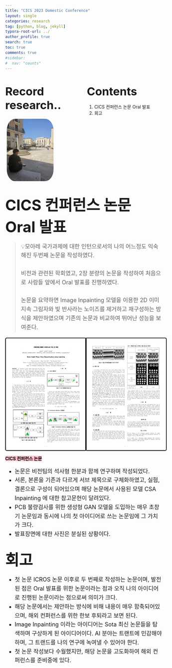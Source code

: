 ```yaml
---
title: "CICS 2023 Domestic Conference"
layout: single
categories: research
tag: [python, blog, jekyll]
typora-root-url: ../
author_profile: true
search: true
toc: true
comments: true
#sidebar:
#  nav: "counts"
---
```


<style>
@media (max-width: 768px) {
  /* Flex 컨테이너의 이미지가 부모 크기에 맞게 조정 */
  div[style*="display: flex;"] img {
    width: 100%;
    height: auto;
  }

  /* Flex 컨테이너의 영상이 부모 크기에 맞게 조정 */
  div[style*="display: flex;"] video {
    width: 100%;
    height: auto;
  }

  /* Grid 이미지는 이미 반응형으로 설정되어 있으므로 추가 수정 불필요 */
  img[style*="width: 415px;"] {
    width: 100%;
    height: auto;
  }

  /* 영상도 화면 크기에 맞게 조정 */
  video {
    max-width: 100%;
    height: auto;
    display: block; /* 중앙 정렬 문제 방지 */
  }
}
</style>

<div style="display: flex; justify-content: space-between; align-items: flex-start;">

  <div style="width: 48%;">
    <h2><span style="font-size: 36px; font-weight: bold;">Record research..</span></h2>
    <img src="/images/2023-09-26-first/연구일지1/고민중.jpg" alt="CANVAS" style="border-radius: 20%; width: 150px; padding: 5px;">
  </div>

  <div style="width: 48%;">
    <h2><span style="font-size: 36px; font-weight: bold;">Contents</span></h2>
    <ol>
      <li>CICS 컨퍼런스 논문 Oral 발표</li>
      <li>회고</li>
    </ol>
  </div>

</div>

## <span style="font-size: 48px; font-weight: bold;">CICS 컨퍼런스 논문 Oral 발표</span>

<div style="font-size: 18px; line-height: 1.6;">
  <blockquote>
    💡모아레 국가과제에 대한 인턴으로서의 나의 어느정도 익숙해진 두번째 논문을 작성하였다.
    <br><br>
    비전과 관련된 학회였고, 2장 분량의 논문을 작성하여 처음으로 사람들 앞에서 Oral 발표를 진행하였다.
    <br><br>
    논문을 요약하면 Image Inpainting 모델을 이용한 2D 이미지속 그림자와 빛 반사라는 노이즈를 제거하고 재구성하는 방식을 제안하였으며 기존의 논문과 비교하여 뛰어난 성능을 보여준다.
  </blockquote>
</div>

<div style="display: grid; grid-template-columns: repeat(2, 1fr); gap: 10px;">
  <img src="/images/CICS학술대회(인페인팅을 활용한 모아레 높이 위상 값 복원)_page-0001.jpg" alt="운동" style="border: 2px solid #000; border-radius: 5px; padding: 5px; width: 100%; height: auto;">
  <img src="/images/CICS학술대회(인페인팅을 활용한 모아레 높이 위상 값 복원)_page-0002.jpg" alt="운동" style="border: 2px solid #000; border-radius: 5px; padding: 5px; width: 100%; height: auto;">
</div>

<span style="background-color: pink; color: black; font-weight: bold;">CICS 컨퍼런스 논문</span>

<div style="font-size: 18px; line-height: 1.6;">

  <ul>
    <li>논문은 비전팀의 석사형 한분과 함께 연구하며 작성되었다.</li>
    <li>서론, 본론을 기존과 다르게 서브 제목으로 구체화하였고, 실험, 결론으로 구성이 되어있으며 해당 논문에서 사용된 모델 CSA Inpainting 에 대한 참고문헌이 달려있다.</li>
    <li>PCB 불량검사를 위한 생성형 GAN 모델을 도입하는 매우 초창기 논문임과 동시에 나의 첫 아이디어로 쓰는 논문임에 그 가치가 크다.</li>
    <li>발표장면에 대한 사진은 분실된 상황이다.</li>
  </ul>

</div>

## <span style="font-size: 48px; font-weight: bold;">회고</span>

<div style="font-size: 18px; line-height: 1.6;">

  <ul>
    <li>첫 논문 ICROS 논문 이후로 두 번째로 작성하는 논문이며, 발전된 점은 Oral 발표를 위한 논문이라는 점과 오직 나의 아이디어로 진행된 논문이라는 점으로써 의미가 크다.</li>
    <li>해당 논문에서는 제안하는 방식에 비해 내용이 매우 함축되어있으며, 해외 컨퍼런스를 위한 한보 후퇴라고 보면 된다.</li>
    <li>Image Inpainting 이라는 아이디어는 Sota 최신 논문들을 탐색하며 구상하게 된 아이디어이다. AI 분야는 트랜트에 민감해야하며, 그 트랜드를 나의 연구에 녹여낼 수 있어야 한다.</li>
    <li>첫 논문 작성보다 수월했지만, 해당 논문을 고도화하여 해외 컨퍼런스를 준비중에 있다.</li>
  </ul>

</div>
